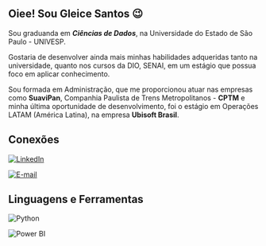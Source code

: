 ## Oiee! Sou Gleice Santos 😉

Sou graduanda em ***Ciências de Dados***, na Universidade do Estado de São Paulo - UNIVESP.

Gostaria de desenvolver ainda mais minhas habilidades adqueridas tanto na universidade, quanto nos cursos da DIO, SENAI, em um estágio que possua foco em aplicar conhecimento.

Sou formada em Administração, que me proporcionou atuar nas empresas como **SuaviPan**, Companhia Paulista de Trens Metropolitanos - **CPTM** e minha última oportunidade de desenvolvimento, foi o estágio em Operações LATAM (América Latina), na empresa **Ubisoft Brasil**. 

## Conexões
[![LinkedIn](https://img.shields.io/badge/LinkedIn-000?stylr=for-the-badge&logo=LinkedIn)](https://www.linkedin.com/in/gleice-santos/) 

[![E-mail](https://img.shields.io/badge/-Email-000?style=for-the-badge&logo=microsoft-outlook&logoColor=007BFF)](mailto:gleice.adsantos@gmail.com)

## Linguagens e Ferramentas

![Python](https://img.shields.io/badge/python-1470fe?style=for-the-badge&logo=python&logoColor=000)

![Power BI](https://img.shields.io/badge/power_bi-1470fe?style=for-the-badge&logo=power-bi&logoColor=ffdd54)
